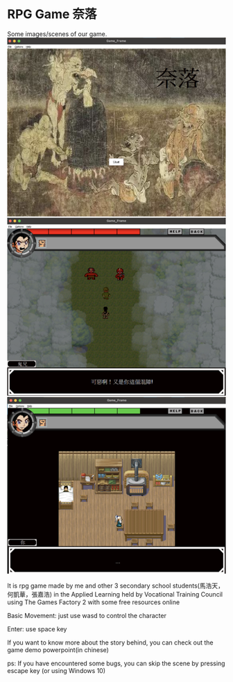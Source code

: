 # RPG Game 奈落

Some images/scenes of our game.
![](/images/MainMenu.png)
![](/images/BattleScene.png)
![](/images/StoryScene.png)

It is rpg game made by me and other 3 secondary school students(馬浩天，何凱華，張嘉浩) in the Applied Learning held by Vocational Training Council using The Games Factory 2 with some free resources online

Basic Movement: just use wasd to control the character

Enter: use space key

If you want to know more about the story behind, you can check out the game demo powerpoint(in chinese)

ps: If you have encountered some bugs, you can skip the scene by pressing escape key (or using Windows 10)
